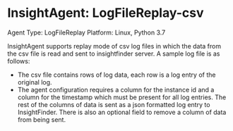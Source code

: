 # InsightAgent: LogFileReplay-csv
Agent Type: LogFileReplay
Platform: Linux, Python 3.7

InsightAgent supports replay mode of csv log files in which the data from the csv file is read and sent to insightfinder server. A sample log file is as follows:
- The csv file contains rows of log data, each row is a log entry of the original log.
- The agent configuration requires a column for the instance id and a column for the timestamp which must be present for all log entries.  The rest of the columns of data is sent as a json formatted log entry to InsightFinder.  There is also an optional field to remove a column of data from being sent. 

